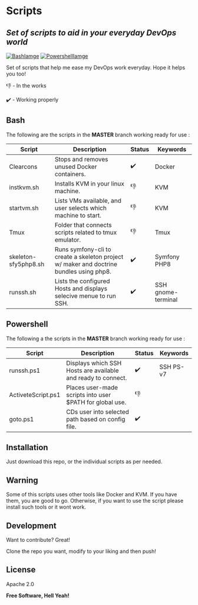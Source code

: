 # Scripts
## _Set of scripts to aid in your everyday DevOps world_

 [![BashIamge](https://github.com/Andres-CS/scripts/blob/master/Images/bash.png)](https://www.gnu.org/software/bash/)
 [![PowershellIamge](https://github.com/Andres-CS/scripts/blob/master/Images/powershell.png)](https://docs.microsoft.com/en-us/powershell/) 

Set of scripts that help me ease my DevOps work everyday.
Hope it helps you too! 

:-1: - In the works

:heavy_check_mark: - Working properly

## Bash 
The following are the scripts in the **MASTER**  branch working ready for use :

| Script        | Description | Status | Keywords |
| ------        | ----------- | ------ | -------- |
|Clearcons      | Stops and removes unused Docker containers. | :heavy_check_mark: | Docker
|instkvm.sh     | Installs KVM in your linux machine. | :-1: | KVM
|startvm.sh     | Lists VMs available, and user selects which machine to start. |:-1: | KVM
|Tmux           | Folder that connects scripts related to tmux emulator. | :-1: | Tmux
|skeleton-sfy5php8.sh | Runs symfony-cli to create a skeleton project w/ maker and doctrine bundles using php8. | :heavy_check_mark: | Symfony  PHP8
|runssh.sh      | Lists the configured Hosts and displays selecive menue to run SSH. |:heavy_check_mark: | SSH gnome-terminal

## Powershell 
The following a the scripts in the **MASTER**  branch working ready for use :

| Script        | Description | Status | Keywords |
| ------        | ----------- | ------ | -------- |
| runssh.ps1    | Displays which SSH Hosts are available and ready to connect. | :heavy_check_mark: | SSH PS-v7
| ActiveteScript.ps1 | Places user-made scripts into user $PATH for global use. | :-1:
| goto.ps1      | CDs user into selected path based on config file. |:heavy_check_mark:

## Installation

Just download this repo, or the individual scripts as per needed.

## Warning

Some of this scripts uses other tools like Docker and KVM. 
If you have them, you are good to go.
Otherwise, if you want to use the script please install such tools or it wont work.

## Development

Want to contribute? Great!

Clone the repo you want, modify to your liking and then push! 

## License

Apache 2.0

**Free Software, Hell Yeah!**
